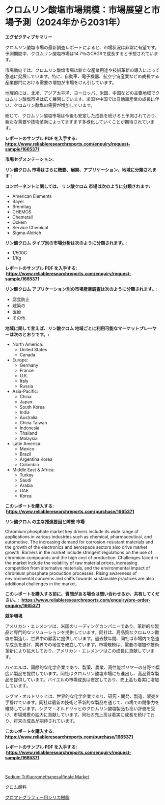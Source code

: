 <p><h1>クロムリン酸塩市場規模：市場展望と市場予測（2024年から2031年）</h1></p><p><strong>エグゼクティブサマリー</strong></p>
<p><p>クロムリン酸塩市場の最新調査レポートによると、市場状況は非常に有望です。予測期間中、クロムリン酸塩市場は14.7％のCAGRで成長すると予想されています。</p><p>市場動向では、クロムリン酸塩市場は新たな産業用途や技術革新の導入によって急速に発展しています。特に、自動車、電子機器、航空宇宙産業などの成長する産業部門における需要の増加が市場をけん引しています。</p><p>地理的には、北米、アジア太平洋、ヨーロッパ、米国、中国などの主要地域でクロムリン酸塩市場は広く展開しています。米国や中国では自動車産業の成長に伴い、クロムリン酸塩の需要が増加しています。</p><p>総じて、クロムリン酸塩市場は今後も安定した成長を続けると予測されており、新たな需要や技術革新によってますます多様化していくことが期待されています。</p></p>
<p><strong>レポートのサンプル PDF を入手する: <a href="https://www.reliableresearchreports.com/enquiry/request-sample/1665371">https://www.reliableresearchreports.com/enquiry/request-sample/1665371</a></strong></p>
<p><strong>市場セグメンテーション:</strong></p>
<p><strong> リン酸クロム 市場はさらに概要、展開、アプリケーション、地域に分類されます :</strong></p>
<p><strong>コンポーネントに関しては、 リン酸クロム 市場は次のように分類されます: &nbsp;</strong></p>
<p><ul><li>American Elements</li><li>Bayer</li><li>Brenntag</li><li>CHEMOS</li><li>Chemetall</li><li>Oxkem</li><li>Service Chemical</li><li>Sigma-Aldrich</li></ul></p>
<p><strong> リン酸クロム タイプ別の市場分析は次のように分類されます。:</strong></p>
<p><ul><li>1/500G</li><li>1/Kg</li></ul></p>
<p><strong>レポートのサンプル PDF を入手する: &nbsp;<a href="https://www.reliableresearchreports.com/enquiry/request-sample/1665371">https://www.reliableresearchreports.com/enquiry/request-sample/1665371</a></strong></p>
<p><strong> リン酸クロム アプリケーション別の市場産業調査は次のように分類されます。:</strong></p>
<p><ul><li>腐食防止</li><li>建築の</li><li>医療</li><li>その他</li></ul></p>
<p><strong>地域に関して言えば、リン酸クロム 地域ごとに利用可能なマーケットプレーヤーは次のとおりです。:</strong></p>
<p><ul>
    <li>
        North America:
        <ul>
            <li>United States</li>
            <li>Canada</li>
        </ul>
    </li>
    <li>
        Europe:
        <ul>
            <li>Germany</li>
            <li>France</li>
            <li>U.K.</li>
            <li>Italy</li>
            <li>Russia</li>
        </ul>
    </li>
    <li>
        Asia-Pacific:
        <ul>
            <li>China</li>
            <li>Japan</li>
            <li>South Korea</li>
            <li>India</li>
            <li>Australia</li>
            <li>China Taiwan</li>
            <li>Indonesia</li>
            <li>Thailand</li>
            <li>Malaysia</li>
        </ul>
    </li>
    <li>
        Latin America:
        <ul>
            <li>Mexico</li>
            <li>Brazil</li>
            <li>Argentina Korea</li>
            <li>Colombia</li>
        </ul>
    </li>
    <li>
        Middle East & Africa:
        <ul>
            <li>Turkey</li>
            <li>Saudi</li>
            <li>Arabia</li>
            <li>UAE</li>
            <li>Korea</li>
        </ul>
    </li>
    </ul></p>
<p><strong>このレポートを購入する: &nbsp;<a href="https://www.reliableresearchreports.com/purchase/1665371">https://www.reliableresearchreports.com/purchase/1665371</a></strong></p>
<p><strong>リン酸クロム の主な推進要因と障壁 市場</strong></p>
<p><p>Chromium phosphate market key drivers include its wide range of applications in various industries such as chemical, pharmaceutical, and automotive. The increasing demand for corrosion-resistant materials and the growth of the electronics and aerospace sectors also drive market growth. Barriers in the market include stringent regulations on the use of chromium compounds and the high cost of production. Challenges faced in the market include the volatility of raw material prices, increasing competition from alternative materials, and the environmental impact of chromium phosphate production processes. Rising awareness of environmental concerns and shifts towards sustainable practices are also additional challenges in the market.</p></p>
<p><strong>このレポートを購入する前に、質問がある場合は問い合わせるか、共有してください。:&nbsp; <a href="https://www.reliableresearchreports.com/enquiry/pre-order-enquiry/1665371">https://www.reliableresearchreports.com/enquiry/pre-order-enquiry/1665371</a></strong></p>
<p><strong>競争環境</strong></p>
<p><p>アメリカン・エレメンツは、米国のリーディングカンパニーであり、革新的な製品と専門的なソリューションを提供しています。同社は、高品質なクロムリン酸塩を製造し、世界中の顧客に提供しています。過去数年間、同社は市場内で急速な成長を遂げ、業界での地位を確立しています。市場規模は、需要の増加や技術革新により拡大しており、アメリカン・エレメンツはこの成長に貢献しています。</p><p>バイエルは、国際的な化学企業であり、製薬、農業、高性能ポリマーの分野で幅広い製品を提供しています。同社はクロムリン酸塩市場にも進出し、高品質な製品を提供しています。バイエルの市場成長は安定しており、売上高も着実に増加しています。</p><p>シグマ・オルドリッヒは、世界的な化学企業であり、研究・開発、製造、販売を手掛けています。同社は最新の技術と革新的な製品を通じて、市場での競争力を維持しています。シグマ・オルドリッヒのクロムリン酸塩製品も高い評価を受け、市場規模の拡大に貢献しています。同社の売上高は着実に成長を続けており、将来の成長が期待されています。</p></p>
<p><strong>このレポートを購入する: &nbsp; <a href="https://www.reliableresearchreports.com/purchase/1665371">https://www.reliableresearchreports.com/purchase/1665371</a></strong></p>
<p><strong>レポートのサンプル PDF を入手する: &nbsp;<a href="https://www.reliableresearchreports.com/enquiry/request-sample/1665371">https://www.reliableresearchreports.com/enquiry/request-sample/1665371</a></strong><strong></strong></p>
<p>&nbsp;</p>
<p><p><a href="https://extreme-scabiosa-c81.notion.site/Sodium-Trifluoromethanesulfinate-Market-Size-Furnishes-Valuable-Information-Encompassing-Market-Shar-df1075cc9dca40039dd795193e35077e">Sodium Trifluoromethanesulfinate Market</a></p><p><a href="https://github.com/EstaSprer20231/Market-Research-Report-List-1/blob/main/891009014681.md">クロム顔料</a></p><p><a href="https://github.com/vlcostes/Market-Research-Report-List-1/blob/main/696853814680.md">クロマトグラフィー用シリカ樹脂</a></p></p>